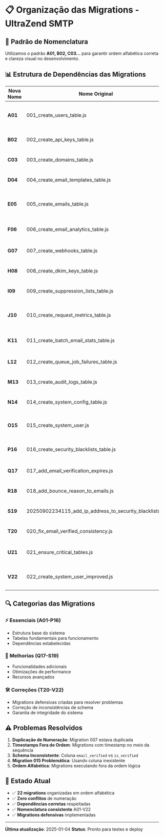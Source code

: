 # 📋 Organização das Migrations - UltraZend SMTP

## 🎯 **Padrão de Nomenclatura**

Utilizamos o padrão **A01, B02, C03...** para garantir ordem alfabética correta e clareza visual no desenvolvimento.

## 📊 **Estrutura de Dependências das Migrations**

| **Nova Nome** | **Nome Original**                 | **Descrição** | **Status** |
|---------------|-----------------------------------|---------------|------------|
| **A01**       | 001_create_users_table.js         | ⚡ **Base do sistema** - Tabela de usuários | ✅ Essencial |
| **B02**       | 002_create_api_keys_table.js      | 🔑 **API Keys** - Dependente de users | ✅ Essencial |
| **C03**       | 003_create_domains_table.js       | 🌐 **Domínios** - Gerenciamento de domínios | ✅         |
| **D04** | 004_create_email_templates_table.js     | 📧 **Templates** - Templates de email | ✅ Essencial |
| **E05** | 005_create_emails_table.js              | ✉️ **Emails** - Tabela principal de emails | ✅ Essencial |
| **F06** | 006_create_email_analytics_table.js    | 📊 **Analytics** - Métricas de email | ✅ Essencial |
| **G07** | 007_create_webhooks_table.js           | 🎣 **Webhooks** - Notificações HTTP | ✅ Essencial |
| **H08** | 008_create_dkim_keys_table.js | 🔐 **DKIM** - Chaves de autenticação | ✅ Essencial |
| **I09** | 009_create_suppression_lists_table.js | 🚫 **Supressão** - Listas de bloqueio | ✅ Essencial |
| **J10** | 010_create_request_metrics_table.js | 📈 **Métricas** - Performance das requisições | ✅ Essencial |
| **K11** | 011_create_batch_email_stats_table.js | 📦 **Stats Batch** - Estatísticas em lote | ✅ Essencial |
| **L12** | 012_create_queue_job_failures_table.js | ❌ **Falhas** - Jobs que falharam | ✅ Essencial |
| **M13** | 013_create_audit_logs_table.js | 📝 **Auditoria** - Logs do sistema | ✅ Essencial |
| **N14** | 014_create_system_config_table.js | ⚙️ **Config** - Configurações do sistema | ✅ Essencial |
| **O15** | 015_create_system_user.js | 👤 **Usuário Sistema** - Usuário interno | ⚠️ Corrigido |
| **P16** | 016_create_security_blacklists_table.js | 🛡️ **Blacklist** - Lista de segurança | ✅ Essencial |
| **Q17** | 017_add_email_verification_expires.js | ⏰ **Verificação** - Expiração de verificação | ✅ Enhancement |
| **R18** | 018_add_bounce_reason_to_emails.js | 📮 **Bounce** - Razões de bounce | ✅ Enhancement |
| **S19** | 20250902234115_add_ip_address_to_security_blacklists.js | 🌐 **IP Blacklist** - IPs na blacklist | ✅ Enhancement |
| **T20** | 020_fix_email_verified_consistency.js | 🔧 **Correção** - email_verified → is_verified | 🛠️ Correção |
| **U21** | 021_ensure_critical_tables.js | 🛡️ **Defensiva** - Garante tabelas críticas | 🛠️ Correção |
| **V22** | 022_create_system_user_improved.js | 👤 **Sistema Melhorado** - Usuário robusto | 🛠️ Correção |

## 🔍 **Categorias das Migrations**

### ⚡ **Essenciais (A01-P16)**
- Estrutura base do sistema
- Tabelas fundamentais para funcionamento
- Dependências estabelecidas

### 🔧 **Melhorias (Q17-S19)**
- Funcionalidades adicionais
- Otimizações de performance
- Recursos avançados

### 🛠️ **Correções (T20-V22)**
- Migrations defensivas criadas para resolver problemas
- Correção de inconsistências de schema
- Garantia de integridade do sistema

## ⚠️ **Problemas Resolvidos**

1. **Duplicação de Numeração**: Migration 007 estava duplicada
2. **Timestamps Fora de Ordem**: Migrations com timestamp no meio da sequência
3. **Schema Inconsistente**: Coluna `email_verified` vs `is_verified`
4. **Migration 015 Problemática**: Usando coluna inexistente
5. **Ordem Alfabética**: Migrations executando fora da ordem lógica

## 🎯 **Estado Atual**

- ✅ **22 migrations** organizadas em ordem alfabética
- ✅ **Zero conflitos** de numeração
- ✅ **Dependências corretas** respeitadas
- ✅ **Nomenclatura consistente** A01-V22
- ✅ **Migrations defensivas** implementadas

---

**Última atualização**: 2025-01-04
**Status**: Pronto para testes e deploy